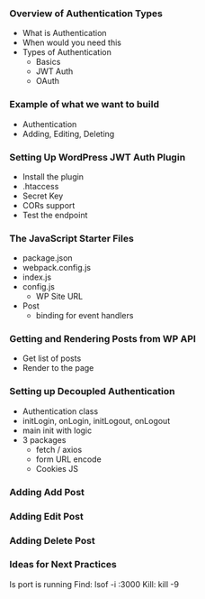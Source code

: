 ### Overview of Authentication Types
- What is Authentication 
- When would you need this 
- Types of Authentication 
    - Basics
    - JWT Auth
    - OAuth

### Example of what we want to build

- Authentication
- Adding, Editing, Deleting

### Setting Up WordPress JWT Auth Plugin
- Install the plugin
- .htaccess
- Secret Key
- CORs support
- Test the endpoint

### The JavaScript Starter Files
- package.json
- webpack.config.js
- index.js            
- config.js
    - WP Site URL
- Post
    - binding for event handlers

### Getting and Rendering Posts from WP API
- Get list of posts
- Render to the page

### Setting up Decoupled Authentication
- Authentication class 
- initLogin, onLogin, initLogout, onLogout
- main init with logic
- 3 packages 
    - fetch / axios 
    - form URL encode 
    - Cookies JS 

### Adding Add Post

### Adding Edit Post

### Adding Delete Post

### Ideas for Next Practices


Is port is running Find:
lsof -i :3000
Kill:
kill -9 <PID>